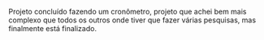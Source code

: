 Projeto concluído fazendo um cronômetro, projeto que achei bem mais complexo que todos os outros onde tiver que fazer várias pesquisas, mas finalmente está finalizado.

